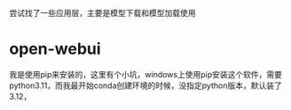 尝试找了一些应用层，主要是模型下载和模型加载使用

# open-webui
我是使用pip来安装的，这里有个小坑，windows上使用pip安装这个软件，需要python3.11，而我最开始conda创建环境的时候，没指定python版本，默认装了3.12，